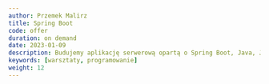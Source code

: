 ```yaml
---
author: Przemek Malirz
title: Spring Boot
code: offer
duration: on demand
date: 2023-01-09
description: Budujemy aplikację serwerową opartą o Spring Boot, Java, JPA / Cosmos DB, REST / GraphQL. 
keywords: [warsztaty, programowanie]
weight: 12
---
```

